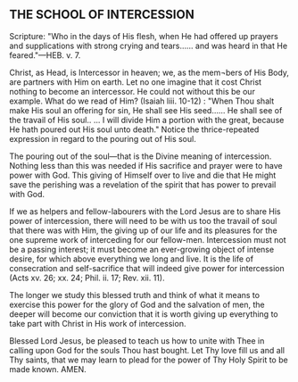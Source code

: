 ## THE SCHOOL OF INTERCESSION ##

Scripture: "Who in the days of His flesh, when He had offered up prayers and supplications with strong crying and tears…… and was heard in that He feared."—HEB. v. 7.



Christ, as Head, is Intercessor in heaven; we, as the mem¬bers of His Body, are partners with Him on earth. Let no one imagine that it cost Christ nothing to become an intercessor. He could not without this be our example. What do we read of Him? (Isaiah liii. 10-12) : "When Thou shalt make His soul an offering for sin, He shall see His seed…… He shall see of the travail of His soul.. ... I will divide Him a portion with the great, because He hath poured out His soul unto death." Notice the thrice-repeated expression in regard to the pouring out of His soul.

The pouring out of the soul—that is the Divine meaning of intercession. Nothing less than this was needed if His sacrifice and prayer were to have power with God. This giving of Himself over to live and die that He might save the perishing was a revelation of the spirit that has power to prevail with God.

If we as helpers and fellow-labourers with the Lord Jesus are to share His power of intercession, there will need to be with us too the travail of soul that there was with Him, the giving up of our life and its pleasures for the one supreme work of interceding for our fellow-men. Intercession must not be a passing interest; it must become an ever-growing object of intense desire, for which above everything we long and live. It is the life of consecration and self-sacrifice that will indeed give power for intercession (Acts xv. 26; xx. 24; Phil. ii. 17; Rev. xii. 11).

The longer we study this blessed truth and think of what it means to exercise this power for the glory of God and the salvation of men, the deeper will become our conviction that it is worth giving up everything to take part with Christ in His work of intercession.

Blessed Lord Jesus, be pleased to teach us how to unite with Thee in calling upon God for the souls Thou hast bought. Let Thy love fill us and all Thy saints, that we may learn to plead for the power of Thy Holy Spirit to be made known. AMEN.

